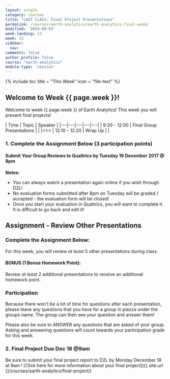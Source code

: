```yaml
---
layout: single
category: courses
title: "LAST CLASS: Final Project Presentations"
permalink: /courses/earth-analytics/earth-analytics-final-week/
modified: '2019-09-03'
week-landing: 15
week: 15
sidebar:
  nav:
comments: false
author_profile: false
course: "earth-analytics"
module-type: 'session'
---
```



{% include toc title = "This Week" icon = "file-text" %}

<div class="notice--info" markdown="1">

## <i class="fa fa-ship" aria-hidden="true"></i> Welcome to Week {{ page.week }}!

Welcome to week {{ page.week }} of Earth Analytics! This week you will present
final projects!

</div>

|  Time | Topic   | Speaker   |
|---|---|---|---|---|
| 9:30 - 12:00  | Final Group Presentations   |   |
|===
| 12:10 - 12:20  | Wrap Up |   |


### 1. Complete the Assignment Below (3 participation points)

#### Submit Your Group Reviews to Qualtrics by Tuesday 19 December 2017 @ 8pm

**Notes:**

* You can always watch a presentation again online if you wish through D2L!
* No evaluation forms submitted after 8pm on Tuesday will be graded / accepted - the evaluation form will be closed!
* Once you start your evaluation in Qualtrics, you will want to complete it. It is difficult to go back and edit it!

<div class="notice--warning" markdown="1">

## <i class="fa fa-pencil-square-o" aria-hidden="true"></i> Assignment - Review Other Presentations

### Complete the Assignment Below:

For this week, you will review *at least* 5 other presentations during
class. 


#### BONUS (1 Bonus Homework Point):
Review *at least* 2 additional presentations to receive an additional homework point.


### Participation
Because there won't be a lot of time for questions after each presentation, please
leave any questions that you have for a group in piazza under the groups name.
The group can then see your question and answer them!

Please also be sure to ANSWER any questions that are asked of your group. Asking
and answering questions will count towards your participation grade for this week.

</div>

### 2. Final Project Due Dec 18 @9am

Be sure to submit your final project report to D2L by Monday December 18 at 9am !
[Click here for more information about your final project]({{ site.url }}/courses/earth-analytics/final-project/)
